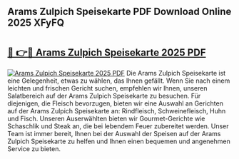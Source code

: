 ## Arams Zulpich Speisekarte PDF Download Online 2025 XFyFQ

# <h2><a href="http://gc892c.nevu.top/?p=Arams+Zulpich+Speisekarte">🔗 👉🔴 Arams Zulpich Speisekarte 2025 PDF</a></h2>

[![Arams Zulpich Speisekarte 2025 PDF](https://i.imgur.com/dBaPXMq.png)](http://gc892c.nevu.top/?p=Arams+Zulpich+Speisekarte)
Die Arams Zulpich Speisekarte ist eine Gelegenheit, etwas zu wählen, das Ihnen gefällt. Wenn Sie nach einem leichten und frischen Gericht suchen, empfehlen wir Ihnen, unseren Salatbereich auf der Arams Zulpich Speisekarte zu besuchen. Für diejenigen, die Fleisch bevorzugen, bieten wir eine Auswahl an Gerichten auf der Arams Zulpich Speisekarte an: Rindfleisch, Schweinefleisch, Huhn und Fisch. Unseren Auserwählten bieten wir Gourmet-Gerichte wie Schaschlik und Steak an, die bei lebendem Feuer zubereitet werden. Unser Team ist immer bereit, Ihnen bei der Auswahl der Speisen auf der Arams Zulpich Speisekarte zu helfen und Ihnen einen bequemen und angenehmen Service zu bieten.
